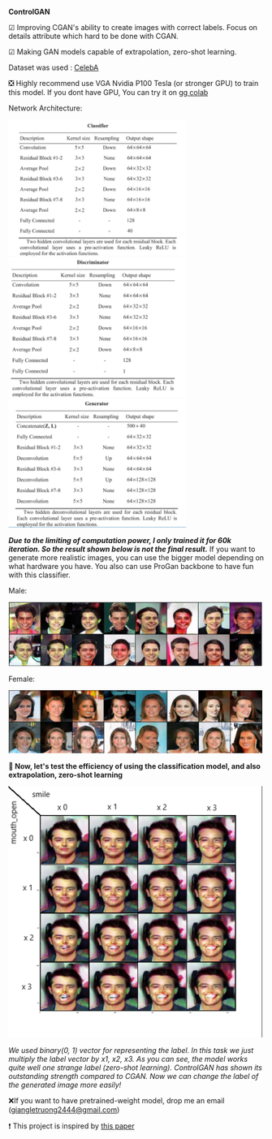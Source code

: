 **ControlGAN**

☑ Improving CGAN's ability to create images with correct labels. Focus on details attribute which hard to be done with CGAN.

☑ Making GAN models capable of extrapolation, zero-shot learning.

Dataset was used : [CelebA](https://paperswithcode.com/dataset/celeba)

❎ Highly recommend use VGA Nvidia P100 Tesla (or stronger GPU) to train this model. If you dont have GPU, You can try it on [gg colab](https://colab.research.google.com/)

Network Architecture:

<img src = "https://github.com/Crazylov3/ControlGAN/blob/main/image/clasi.png" width = "350"> <img src = "https://github.com/Crazylov3/ControlGAN/blob/main/image/dis.png" width = "350"> <img src = "https://github.com/Crazylov3/ControlGAN/blob/main/image/gen.png" width = "350">

***Due to the limiting of computation power, I only trained it for 60k iteration. So the result shown below is not the final result.*** If you want to generate more realistic images, you can use
the bigger model depending on what hardware you have. You also can use ProGan backbone to have fun with this classifier. 

Male:

<img src = "https://github.com/Crazylov3/ControlGAN/blob/main/image/GAN.png" width = "500">

Female:

<img src = "https://github.com/Crazylov3/ControlGAN/blob/main/image/female.png" width = "500">

**🔻 Now, let's test the efficiency of using the classification model, and also extrapolation, zero-shot learning**

<img src = "https://github.com/Crazylov3/ControlGAN/blob/main/image/noisuy.png" width = "500">

*We used binary(0, 1) vector for representing the label. In this task we just multiply the label vector by x1, x2, x3. As you can see, the model works quite well one strange label (zero-shot learning).
ControlGAN has shown its outstanding strength compared to CGAN. Now we can change the label of the generated image more easily!*

❌If you want to have pretrained-weight model,  drop me an email (giangletruong2444@gmail.com)

❗ This project is inspired by [this paper](https://ieeexplore.ieee.org/document/8641270)
